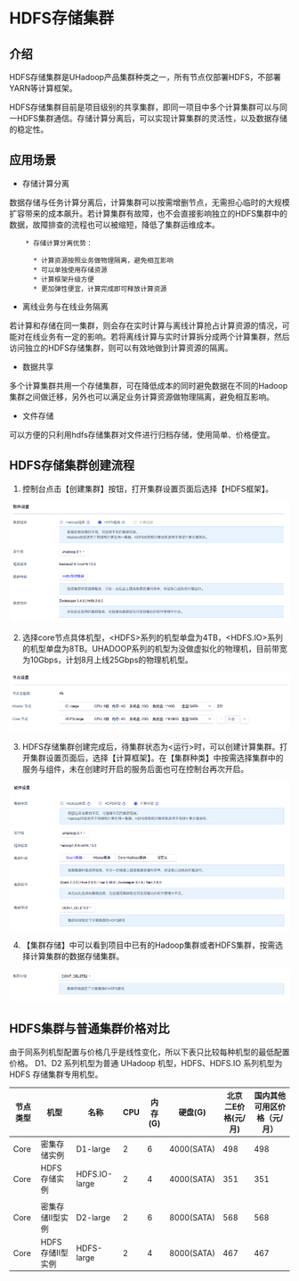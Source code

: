 

# HDFS存储集群

## 介绍

HDFS存储集群是UHadoop产品集群种类之一，所有节点仅部署HDFS，不部署YARN等计算框架。

HDFS存储集群目前是项目级别的共享集群，即同一项目中多个计算集群可以与同一HDFS集群通信。存储计算分离后，可以实现计算集群的灵活性，以及数据存储的稳定性。

## 应用场景

  - 存储计算分离

数据存储与任务计算分离后，计算集群可以按需增删节点，无需担心临时的大规模扩容带来的成本飙升。若计算集群有故障，也不会直接影响独立的HDFS集群中的数据，故障排查的流程也可以被缩短，降低了集群运维成本。

``` 
    * 存储计算分离优势：
```

``` 
      * 计算资源按照业务做物理隔离，避免相互影响
      * 可以单独使用存储资源
      * 计算框架升级方便
      * 更加弹性便宜，计算完成即可释放计算资源
```

  - 离线业务与在线业务隔离

若计算和存储在同一集群，则会存在实时计算与离线计算抢占计算资源的情况，可能对在线业务有一定的影响。若将离线计算与实时计算拆分成两个计算集群，然后访问独立的HDFS存储集群，则可以有效地做到计算资源的隔离。

  - 数据共享

多个计算集群共用一个存储集群，可在降低成本的同时避免数据在不同的Hadoop集群之间做迁移，另外也可以满足业务计算资源做物理隔离，避免相互影响。

  - 文件存储

可以方便的只利用hdfs存储集群对文件进行归档存储，使用简单、价格便宜。

## HDFS存储集群创建流程

 1. 控制台点击【创建集群】按钮，打开集群设置页面后选择【HDFS框架】。

![](/images/屏幕快照_2019-06-11_下午4.09.56.png)

 2. 选择core节点具体机型，\<HDFS\>系列的机型单盘为4TB，\<HDFS.IO\>系列的机型单盘为8TB。UHADOOP系列的机型为没做虚拟化的物理机，目前带宽为10Gbps，计划8月上线25Gbps的物理机机型。

![](/images/hdfs-节点机型.png)

 3. HDFS存储集群创建完成后，待集群状态为\<运行\>时，可以创建计算集群。打开集群设置页面后，选择【计算框架】。在【集群种类】中按需选择集群中的服务与组件，未在创建时开启的服务后面也可在控制台再次开启。

![](/images/hdfs-计算框架.png)

 4. 【集群存储】中可以看到项目中已有的Hadoop集群或者HDFS集群，按需选择计算集群的数据存储集群。

![](/images/hdfs-集群存储.png)

## HDFS集群与普通集群价格对比

由于同系列机型配置与价格几乎是线性变化，所以下表只比较每种机型的最低配置价格。 D1、D2 系列机型为普通 UHadoop
机型，HDFS、HDFS.IO 系列机型为 HDFS 存储集群专用机型。

| 节点类型 | 机型          | 名称            | CPU | 内存(G) | 硬盘(G)      | 北京二E价格(元/月) | 国内其他可用区价格（元/月） |
| ---- | ----------- | ------------- | --- | ----- | ---------- | ----------- | -------------- |
| Core | 密集存储实例      | D1-large      | 2   | 6     | 4000(SATA) | 498         | 498            |
| Core | HDFS存储实例    | HDFS.IO-large | 2   | 4     | 4000(SATA) | 351         | 351            |
|      |             |               |     |       |            |             |                |
| Core | 密集存储II型实例   | D2-large      | 2   | 6     | 8000(SATA) | 568         | 568            |
| Core | HDFS存储II型实例 | HDFS-large    | 2   | 4     | 8000(SATA) | 467         | 467            |
